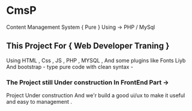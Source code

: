 # CmsP
Content Management System { Pure } Using -> PHP / MySql
## This Project For { Web Developer Traning } 
Using HTML , Css , JS , PHP , MYSQL , And some plugins like Fonts Liyb And bootstrap -
type pure code with clean syntax -
### The Project still Under construction In FrontEnd Part ->
Project Under construction And we'r build a good ui/ux to make it useful and easy
to management .
